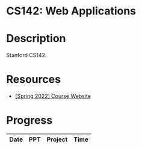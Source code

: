 # CS142: Web Applications

# Description

Stanford CS142.

# Resources

- [[Spring 2022] Course Website](https://web.stanford.edu/class/cs142/index.html)

# Progress

|Date   |PPT        |Project    |Time   |
|:-:    |:-:        |:-:        |:-:    |